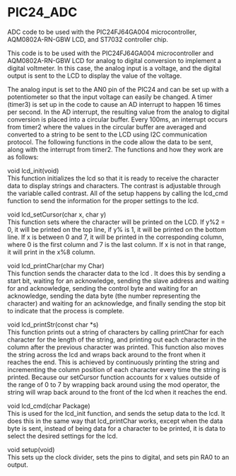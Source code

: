 # PIC24_ADC
ADC code to be used with the PIC24FJ64GA004 microcontroller, AQM0802A-RN-GBW LCD, and ST7032 controller chip.

This code is to be used with the PIC24FJ64GA004 microcontroller and AQM0802A-RN-GBW LCD for analog to digital conversion to implement a digital voltmeter. In this case, the analog input is a voltage, and the digital output is sent to the LCD to display the value of the voltage.

The analog input is set to the AN0 pin of the PIC24 and can be set up with a potentiometer so that the input voltage can easily be changed. A timer (timer3) is set up in the code to cause an AD interrupt to happen 16 times per second. In the AD interrupt, the resulting value from the analog to digital conversion is placed into a circular buffer. Every 100ms, an interrupt occurs from timer2 where the values in the circular buffer are averaged and converted to a string to be sent to the LCD using I2C communication protocol. The following functions in the code allow the data to be sent, along with the interrupt from timer2. The functions and how they work are as follows:

void lcd_init(void)  
This function initializes the lcd so that it is ready to receive the character data to display strings and characters. The contrast is adjustable through the variable called contrast. All of the setup happens by calling the lcd_cmd function to send the information for the proper settings to the lcd.

void lcd_setCursor(char x, char y)  
This function sets where the character will be printed on the LCD. If y%2 = 0, it will be printed on the top line, if y% is 1, it will be printed on the bottom line. If x is between 0 and 7, it will be printed in the corresponding column, where 0 is the first column and 7 is the last column. If x is not in that range, it will print in the x%8 column.

void lcd_printChar(char my Char)  
This function sends the character data to the lcd . It does this by sending a start bit, waiting for an acknowledge, sending the slave address and waiting for and acknowledge, sending the control byte and waiting for an acknowledge, sending the data byte (the number representing the character) and waiting for an acknowledge, and finally sending the stop bit to indicate that the process is complete.

void lcd_printStr(const char *s)  
This function prints out a string of characters by calling printChar for each character for the length of the string, and printing out each character in the column after the previous character was printed. This function also moves the string across the lcd and wraps back around to the front when it reaches the end. This is achieved by continuously printing the string and incrementing the column position of each character every time the string is printed. Because our setCursor function accounts for x values outside of the range of 0 to 7 by wrapping back around using the mod operator, the string will wrap back around to the front of the lcd when it reaches the end.

void lcd_cmd(char Package)  
This is used for the lcd_init function, and sends the setup data to the lcd. It does this in the same way that lcd_printChar works, except when the data byte is sent, instead of being data for a character to be printed, it is data to select the desired settings for the lcd.

void setup(void)  
This sets up the clock divider, sets the pins to digital, and sets pin RA0 to an output.









